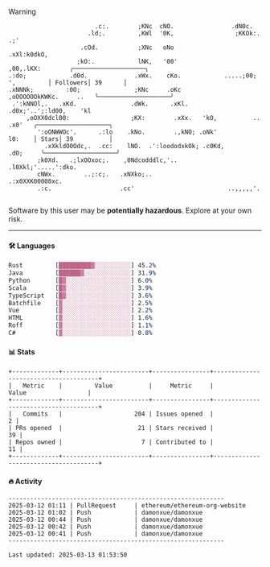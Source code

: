 > [!WARNING]
> ```>                           .'.       .lx,  .;'                 .oo.               
>                         .c:.        ;KNc  cNO.                .dN0c.             
>                       .ld;.         ,KWl  '0K,                 ;KKOk:. .;'       
>                     .cOd.           ;XNc   oNo                 .xXl:k0dkO,       
>                    ;kO:.            lNK,   '00'                 ,00,.lKX:        ╭────────────────────╮
> .:do;            .d0d.             .xWx.    cKo.            .....;00; ',         │ Followers│ 39      │
> .xNNNk;         :0O;               ;KNc     .oKc         ,oOOOOOOkKWKc.     ..   ╰────────────────────╯
>  .':kNNOl,.   .xKd.               .dWk.      .xKl.     .d0x;'..';:ld00,    'kl   
>      ,oOXX0dcl00:                 ;KX:        .xXx.   'kO,          ..    .x0'   ╭────────────────────╮
>         ':oONWWOc'.      .:lo    .kNo.        .,kNO; .oNk'                l0:    │ Stars│ 39          │
>           .xXkldO0Odc,.  .cc:    lNO.  .':loododxkOk; .c0Kd,            .dO;     ╰────────────────────╯
>         ;k0Xd.   .;lxOOxoc;.    ,0Ndcodddlc,'..          .l0Xkl;'.....':dko.     
>         cNWx.        ..;:c;.   .xNXko;..                  .:x0XXK00000xc.        
>         .:c.                   .cc'                          ..,,,,,'.           
>                                                                                  
> ```
> <p>Software by this user may be <b>potentially hazardous</b>. Explore at your own risk.</p>

---

#### 🛠️ Languages
```css
Rust         [█████████▓░░░░░░░░░░] 45.2%
Java         [██████▓░░░░░░░░░░░░░] 31.9%
Python       [█▓░░░░░░░░░░░░░░░░░░] 6.0%
Scala        [█▓░░░░░░░░░░░░░░░░░░] 3.9%
TypeScript   [█▓░░░░░░░░░░░░░░░░░░] 3.6%
Batchfile    [▓░░░░░░░░░░░░░░░░░░░] 2.5%
Vue          [▓░░░░░░░░░░░░░░░░░░░] 2.2%
HTML         [▓░░░░░░░░░░░░░░░░░░░] 1.6%
Roff         [▓░░░░░░░░░░░░░░░░░░░] 1.1%
C#           [▓░░░░░░░░░░░░░░░░░░░] 0.8%
```

#### 📊 Stats
```
+-------------+------------------------+----------------+--------------------------------------+
|   Metric    |         Value          |     Metric     |                Value                 |
+-------------+------------------------+----------------+--------------------------------------+
|   Commits   |                    204 | Issues opened  |                                    2 |
| PRs opened  |                     21 | Stars received |                                   39 |
| Repos owned |                      7 | Contributed to |                                   11 |
+-------------+------------------------+----------------+--------------------------------------+
```

#### 🔥 Activity
```
------------------------------------------------------------
2025-03-12 01:11 | PullRequest     | ethereum/ethereum-org-website
2025-03-12 01:02 | Push            | damonxue/damonxue
2025-03-12 00:44 | Push            | damonxue/damonxue
2025-03-12 00:42 | Push            | damonxue/damonxue
2025-03-12 00:41 | Push            | damonxue/damonxue
------------------------------------------------------------

Last updated: 2025-03-13 01:53:50
```

